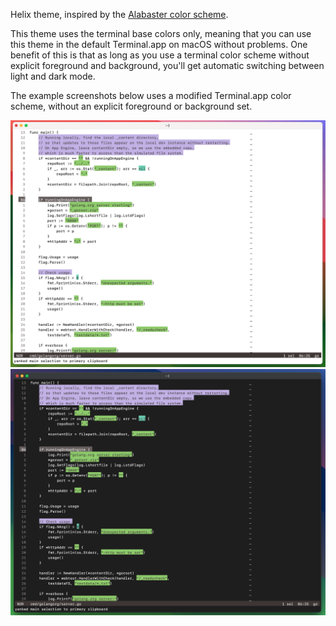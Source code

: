 Helix theme, inspired by the [Alabaster color scheme](https://github.com/tonsky/sublime-scheme-alabaster).

This theme uses the terminal base colors only, meaning that you can use this theme in the default Terminal.app on macOS without problems. One benefit of this is that as long as you use a terminal color scheme without explicit foreground and background, you'll get automatic switching between light and dark mode.

The example screenshots below uses a modified Terminal.app color scheme, without an explicit foreground or background set.

![Screenshot light mode](./screenshot-day.png)
![Screenshot dark mode](./screenshot-night.png)